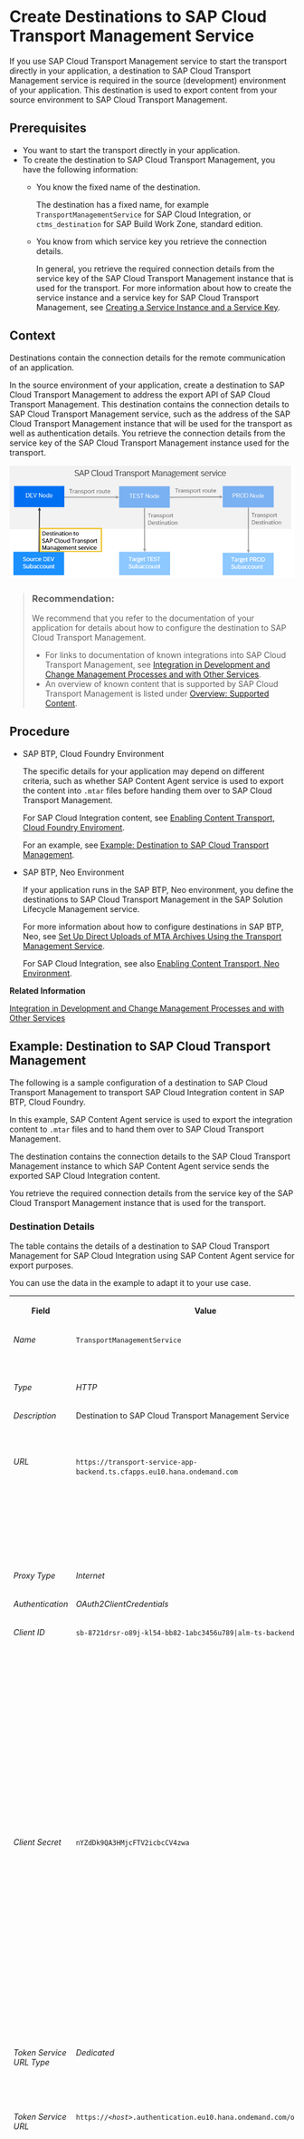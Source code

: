 <!-- loio795f7337e5d943df98c961303b02678b -->

# Create Destinations to SAP Cloud Transport Management Service

If you use SAP Cloud Transport Management service to start the transport directly in your application, a destination to SAP Cloud Transport Management service is required in the source \(development\) environment of your application. This destination is used to export content from your source environment to SAP Cloud Transport Management.



<a name="loio795f7337e5d943df98c961303b02678b__prereq_dk1_hnt_q1c"/>

## Prerequisites

-   You want to start the transport directly in your application.
-   To create the destination to SAP Cloud Transport Management, you have the following information:
    -   You know the fixed name of the destination.

        The destination has a fixed name, for example `TransportManagementService` for SAP Cloud Integration, or `ctms_destination` for SAP Build Work Zone, standard edition.

    -   You know from which service key you retrieve the connection details.

        In general, you retrieve the required connection details from the service key of the SAP Cloud Transport Management instance that is used for the transport. For more information about how to create the service instance and a service key for SAP Cloud Transport Management, see [Creating a Service Instance and a Service Key](../10-initial-setup/creating-a-service-instance-and-a-service-key-f449560.md).





## Context

Destinations contain the connection details for the remote communication of an application.

In the source environment of your application, create a destination to SAP Cloud Transport Management to address the export API of SAP Cloud Transport Management. This destination contains the connection details to SAP Cloud Transport Management service, such as the address of the SAP Cloud Transport Management instance that will be used for the transport as well as authentication details. You retrieve the connection details from the service key of the SAP Cloud Transport Management instance used for the transport.

![](images/Destination_to_Cloud_Transport_Management_1836d59.png)

> ### Recommendation:  
> We recommend that you refer to the documentation of your application for details about how to configure the destination to SAP Cloud Transport Management.
> 
> -   For links to documentation of known integrations into SAP Cloud Transport Management, see [Integration in Development and Change Management Processes and with Other Services](../70-integrations/integrating-the-service-7e966f7.md#loioddaa000bc92c43d8bd09f4e2c8ca05eb).
> -   An overview of known content that is supported by SAP Cloud Transport Management is listed under [Overview: Supported Content](../supported-content-types-8961dcb.md#loio0dccbb6ee1714240b9b9bedc1a240a7e).



<a name="loio795f7337e5d943df98c961303b02678b__steps-unordered_jjz_k55_q1c"/>

## Procedure

-   SAP BTP, Cloud Foundry Environment

    The specific details for your application may depend on different criteria, such as whether SAP Content Agent service is used to export the content into `.mtar` files before handing them over to SAP Cloud Transport Management.

    For SAP Cloud Integration content, see [Enabling Content Transport, Cloud Foundry Enviroment](https://help.sap.com/docs/CLOUD_INTEGRATION/368c481cd6954bdfa5d0435479fd4eaf/452c677debfc4fda904310560ab03743.html?locale=en-US).

    For an example, see [Example: Destination to SAP Cloud Transport Management](create-destinations-to-sap-cloud-transport-management-service-795f733.md#loio75fe5d4b4fa3492c87ef6be32ea0b819).

-   SAP BTP, Neo Environment

    If your application runs in the SAP BTP, Neo environment, you define the destinations to SAP Cloud Transport Management in the SAP Solution Lifecycle Management service.

    For more information about how to configure destinations in SAP BTP, Neo, see [Set Up Direct Uploads of MTA Archives Using the Transport Management Service](https://help.sap.com/docs/BTP/ea72206b834e4ace9cd834feed6c0e09/af84d67f4be24542ac5e46f613a99435.html?locale=en-US).

    For SAP Cloud Integration, see also [Enabling Content Transport, Neo Environment](https://help.sap.com/docs/CLOUD_INTEGRATION/368c481cd6954bdfa5d0435479fd4eaf/425db2bb73e74783801df7a1d81cacfc.html?locale=en-US).


**Related Information**  


[Integration in Development and Change Management Processes and with Other Services](../70-integrations/integrating-the-service-7e966f7.md#loioddaa000bc92c43d8bd09f4e2c8ca05eb "SAP Cloud Transport Management is used to transport content of other cloud services. For the following integrations, more information is available:")

<a name="loio75fe5d4b4fa3492c87ef6be32ea0b819"/>

<!-- loio75fe5d4b4fa3492c87ef6be32ea0b819 -->

## Example: Destination to SAP Cloud Transport Management

The following is a sample configuration of a destination to SAP Cloud Transport Management to transport SAP Cloud Integration content in SAP BTP, Cloud Foundry.

In this example, SAP Content Agent service is used to export the integration content to `.mtar` files and to hand them over to SAP Cloud Transport Management.

The destination contains the connection details to the SAP Cloud Transport Management instance to which SAP Content Agent service sends the exported SAP Cloud Integration content.

You retrieve the required connection details from the service key of the SAP Cloud Transport Management instance that is used for the transport.





### Destination Details

The table contains the details of a destination to SAP Cloud Transport Management for SAP Cloud Integration using SAP Content Agent service for export purposes.

You can use the data in the example to adapt it to your use case.


<table>
<tr>
<th valign="top">

Field

</th>
<th valign="top">

Value

</th>
<th valign="top" colspan="2">

Description

</th>
</tr>
<tr>
<td valign="top">

*Name*

</td>
<td valign="top">

`TransportManagementService` 

</td>
<td valign="top" colspan="2">

Fixed name of the transport destination to SAP Cloud Transport Management.

</td>
</tr>
<tr>
<td valign="top">

*Type*

</td>
<td valign="top">

*HTTP* 

</td>
<td valign="top" colspan="2">

Destination type

</td>
</tr>
<tr>
<td valign="top">

*Description*

</td>
<td valign="top">

Destination to SAP Cloud Transport Management Service

</td>
<td valign="top" colspan="2">

Description for your reference.

This field is optional.

</td>
</tr>
<tr>
<td valign="top">

*URL*

</td>
<td valign="top">

`https://transport-service-app-backend.ts.cfapps.eu10.hana.ondemand.com`

</td>
<td valign="top" colspan="2">

Value of `uri` from the service key of your SAP Cloud Transport Management service instance.

The URL is used to address the SAP Cloud Transport Management instance in the subaccount where it is required.

</td>
</tr>
<tr>
<td valign="top">

*Proxy Type*

</td>
<td valign="top">

*Internet* 

</td>
<td valign="top" colspan="2">

 

</td>
</tr>
<tr>
<td valign="top">

*Authentication* 

</td>
<td valign="top">

*OAuth2ClientCredentials* 

</td>
<td valign="top" colspan="2">

 

</td>
</tr>
<tr>
<td valign="top">

*Client ID* 

</td>
<td valign="top">

`sb-8721drsr-o89j-kl54-bb82-1abc3456u789|alm-ts-backend|i1234`

</td>
<td valign="top">

Value of `clientid` \(`uaa` section\) from the service key of your SAP Cloud Transport Management service instance.

</td>
<td valign="top" rowspan="6">

The details in these fields are required for user authentication and authorization.

The values of `clientid` and `clientsecret` in the `uaa` section basically represent the user used for the destination and the permissions of this user.

The URL in the `uaa` section addresses the authentication service of SAP BTP in the subaccount where you've subscribed to SAP Cloud Transport Management.

The *Token Service URL* value is primarily used for authentication in the user authentication and authorization process. It routes to the authentication service of SAP Business Technology Platform \(SAP BTP\).

When the SAP BTP authentication service receives a request, it verifies the user and the subaccount information. If the verification succeeds, the service generates a token. This token is like a secret identifier that's used to authenticate subsequent requests from the client.

Once a token is generated, subsequent requests or API calls can be made without the need for re-authentication. Overall, the *Token Service URL* value enables secure communication, ensuring that only authenticated requests are processed.

</td>
</tr>
<tr>
<td valign="top">

*Client Secret* 

</td>
<td valign="top">

`nYZdDk9QA3HMjcFTV2icbcCV4zwa`

</td>
<td valign="top">

Value of `clientsecret` \(`uaa` section\) from the service key of your SAP Cloud Transport Management service instance.

</td>
</tr>
<tr>
<td valign="top">

*Token Service URL Type* 

</td>
<td valign="top">

*Dedicated* 

</td>
<td valign="top">

 

</td>
</tr>
<tr>
<td valign="top">

*Token Service URL* 

</td>
<td valign="top">

<code>https://<i class="varname">&lt;host&gt;</i>.authentication.eu10.hana.ondemand.com/oauth/token</code>

</td>
<td valign="top">

Value of `url` \(`uaa` section\) from the service key of your SAP Cloud Transport Management service instance.

Append `oauth/token` to the URL retrieved from the service key.

</td>
</tr>
<tr>
<td valign="top">

*Token Service User* 

</td>
<td valign="top">

No inputs required

</td>
<td valign="top">

 

</td>
</tr>
<tr>
<td valign="top">

*Token Service Password* 

</td>
<td valign="top">

No inputs required

</td>
<td valign="top">

 

</td>
</tr>
<tr>
<td valign="top">

*Additional Properties* 

</td>
<td valign="top">

`sourceSystemId` = `DEV_NODE`

</td>
<td valign="top" colspan="2">

1.  Choose *New Property*.

2.  As the key, enter `sourceSystemId` \(value is case-sensitive\).

3.  As the value, enter the name that you want to use as the source node of the transport route, for example, `DEV_NODE`.

    Reuse the value as the name of the source transport node later.




</td>
</tr>
</table>



### More Information

Creating a service key for SAP Cloud Transport Management instance and configuring the destination:

-   SAP Cloud Integration documentation on SAP Help Portal: [Enabling Content Transport, Cloud Foundry Enviroment](https://help.sap.com/docs/CLOUD_INTEGRATION/368c481cd6954bdfa5d0435479fd4eaf/452c677debfc4fda904310560ab03743.html?locale=en-US)
-   SAP Content Agent service documentation on SAP Help Portal: [Create TransportManagementService Destination](https://help.sap.com/docs/CONTENT_AGENT_SERVICE/ae1a4f2d150d468d9ff56e13f9898e07/eed66f35f9d148c8ae5b2d46ff097d8c.html?locale=en-US)


